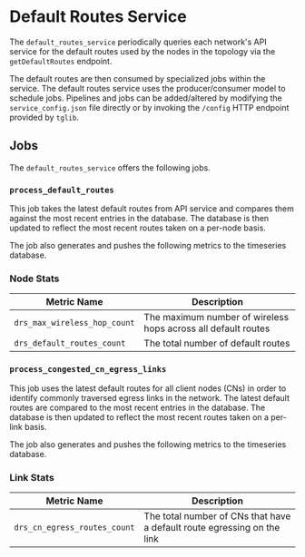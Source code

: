 # Default Routes Service
The `default_routes_service` periodically queries each network's API service
for the default routes used by the nodes in the topology via the
`getDefaultRoutes` endpoint.

The default routes are then consumed by specialized jobs within the service.
The default routes service uses the producer/consumer model to schedule jobs.
Pipelines and jobs can be added/altered by modifying the `service_config.json`
file directly or by invoking the `/config` HTTP endpoint provided by `tglib`.

## Jobs
The `default_routes_service` offers the following jobs.

### `process_default_routes`
This job takes the latest default routes from API service and compares them
against the most recent entries in the database. The database is then updated
to reflect the most recent routes taken on a per-node basis.

The job also generates and pushes the following metrics to the timeseries
database.

### Node Stats
| Metric Name                  | Description                                                   |
| ---------------------------- | ------------------------------------------------------------- |
| `drs_max_wireless_hop_count` | The maximum number of wireless hops across all default routes |
| `drs_default_routes_count`   | The total number of default routes                            |

### `process_congested_cn_egress_links`
This job uses the latest default routes for all client nodes (CNs) in order to
identify commonly traversed egress links in the network. The latest default
routes are compared to the most recent entries in the database. The database
is then updated to reflect the most recent routes taken on a per-link basis.

The job also generates and pushes the following metrics to the timeseries
database.

### Link Stats
| Metric Name                  | Description                                                             |
| ---------------------------- | ----------------------------------------------------------------------- |
| `drs_cn_egress_routes_count` | The total number of CNs that have a default route egressing on the link |
